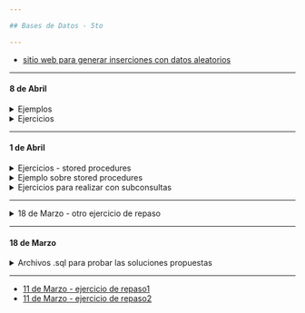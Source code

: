 ```yaml
---

## Bases de Datos - 5to

---
```

- [sitio web para generar inserciones con datos aleatorios](https://www.mockaroo.com/)
----

#### 8 de Abril

<details>
  <summary> Ejemplos </summary>
  
```sql

DELIMITER $$
CREATE PROCEDURE incrementar(INOUT valor INT,IN incremento INT)
BEGIN
	SET valor = valor + incremento;
END$$


CREATE PROCEDURE prueba()
BEGIN
    DECLARE valor INT;
	SET valor = 1;
	CALL incrementar(valor,1); -- 2
	CALL incrementar(valor,1); -- 3
	CALL incrementar(valor,5); -- 8
	SELECT valor; -- 8
END$$

DELIMITER ;

CALL prueba();  

```
  
```sql
DELIMITER //

CREATE PROCEDURE es_positivo(IN numero INT)
BEGIN
    DECLARE respuesta BOOLEAN DEFAULT FALSE;
    IF (numero > 0) THEN
    	SET respuesta = TRUE;
    END IF;
    
    SELECT respuesta;
END //

DELIMITER ;

CALL es_positivo(12);
  
```
</details>


<details>
  <summary> Ejercicios </summary>

1. Crear un stored procedure que sirva para calcular el área de un rectángulo.
2. Crear un stored procedure que sirva para indicar si el número indicado es positivo y mayor a 100.
	
</details>

----

#### 1 de Abril

<details>
  <summary> Ejercicios - stored procedures </summary>
  
1. Crear un stored procedure que realice una consulta de todos los datos de las tablas clientes y productos.
2. Crear un stored procedure que reciba el número de cliente y luego se impriman sus datos.
3. Crear un stored procedure que muestre los datos de los clientes con un id mayor a 2 y hayan realizado al menos un pedido.
  
</details>
  
<details>
  <summary> Ejemplo sobre stored procedures </summary>
  
```sql
  
-- STORED PROCEDURES -- 

SELECT * FROM oficinas WHERE pais_o = pais;

DELIMITER //

CREATE PROCEDURE obtenerOficinas()
BEGIN
SELECT * FROM oficinas;
END //

DELIMITER ;
  
CALL obtenerOficinas();
  
DELIMITER //

CREATE PROCEDURE obtenerOficinasYEmpleados()
BEGIN
SELECT * FROM oficinas;
SELECT * FROM empleados;
END //

DELIMITER ;

CALL obtenerOficinasYEmpleados();

DELIMITER //
CREATE PROCEDURE obtenerOficinasPorPais(IN pais VARCHAR(255))
BEGIN
SELECT * FROM oficinas WHERE pais_o = pais;
END //

DELIMITER ;

CALL obtenerOficinasPorPais("Argentina");

DELIMITER $$

CREATE PROCEDURE CountOrderByStatus(IN orderStatus VARCHAR(25), OUT total INT)
BEGIN
   SELECT count(orderNumber)
   INTO total
   FROM orders
   WHERE status = orderStatus;
END$$

DELIMITER ;

```
</details>



<details>
  <summary> Ejercicios para realizar con subconsultas </summary>

Realizar las consultas sql apropiadas para responder a las siguientes preguntas: 

1) Listar para el cliente nro. 1 todos los pedidos realizados, indicando: el id, descripción, fecha de compra y fecha de entrega del pedido y los códigos de productos incluidos en el pedido.

2) Listar todos los pedidos de todos los clientes, indicando id cliente, nombre y apellido, id pedido y descripción de pedido.

3) Listar el detalle de los pedidos de los clientes. Incluir los siguientes datos en el listado: 
Del cliente: id, nombre, apellido.
Del pedido: id, descripción
Detalle del pedido: código de producto y cantidad.

4) Listar los clientes que aún no hayan realizado pedidos
  
5) eliminado

6) Listar el detalle de los pedidos cuyo descuento haya sido del 5%

7) Listar el/los pedidos con mayor descuento realizado

8) Listar el/los pedidos con menor descuento realizado

9) Listar los clientes que hayan realizado pedidos

10) Listar cuantos tipos de articulos se realizan por pedido

11) Listar los pedidos que que tengan mas de 3 articulos por pedido

12) Listar la cantidad de días desde la fecha de compra hasta la fecha de entrega por c/u de los pedidos

13) Listar los clientes con mas de 10 años de antigüedad

14) Listar para cada pedido el valor total de la compra

15) Listar los pedidos cuyo monto supere los $ 3500

16) Listar la cantidad de productos vendidos por codigo de producto

17) Listar el/los codigos de producto de mayor valor

18) Teniendo en cuenta el siguiente ejemplo:

|Nro de pedido	| Codigo de producto |	Cantidad |
|---------------|--------------------|-----------|
|1	| 1 |	2 |
|   |	5	| 5 |
|   |	7 |	3 |

El pedido nro 1 esta compuesto por 3 tipos de artículos diferentes y por 10 unidades en total teniendo en cuenta todos los productos. 

18.a.	Realice una consulta en la que se muestre la máxima, minima y promedio de unidades incluidas en un pedido.

19) Liste los nombres de los clientes que hayan realizado una compra por un valor total mayor a $3.000 

respuesta ejercicio 11)
```sql
SELECT id_pedido,
(SELECT COUNT(*) FROM detallepedido WHERE detallepedido.id_pedido = pedidos.id_pedido) AS count 
FROM pedidos 
WHERE (SELECT COUNT(*) FROM detallepedido WHERE detallepedido.id_pedido = pedidos.id_pedido) > 3;
```

  
</details>

----
<details>
  <summary> 18 de Marzo - otro ejercicio de repaso </summary>
  
   - [DER y enunciado](https://github.com/nadianoe/nadianoe.github.io/blob/master/bd5to2022/ejercicio18deMarzo.pdf)
</details>

----

#### 18 de Marzo

<details>
  <summary> Archivos .sql para probar las soluciones propuestas </summary>
  
  - Descargar los scripts de la [siguiente carpeta](https://github.com/nadianoe/nadianoe.github.io/tree/master/bd5to2022)
    - pedidos.sql
    - detallespedidos.sql
    - clientes.sql
    - productos.sql
  - EJecutarlos y probar las soluciones propuestas para los ejercicios realizados la clase pasada.
</details>

----
- [11 de Marzo - ejercicio de repaso1](https://github.com/nadianoe/nadianoe.github.io/blob/master/bd5to2022/ejercicioSQL.pdf)
- [11 de Marzo - ejercicio de repaso2](https://github.com/nadianoe/nadianoe.github.io/blob/master/bd5to2022/ejercicios_parte2_11deMarzo.pdf)
